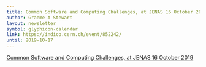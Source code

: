 ```yaml
---
title: Common Software and Computing Challenges, at JENAS 16 October 2019
author: Graeme A Stewart
layout: newsletter
symbol: glyphicon-calendar
link: https://indico.cern.ch/event/852242/
until: 2019-10-17
---
```

[Common Software and Computing Challenges, at JENAS 16 October 2019](https://indico.cern.ch/event/852242/)
